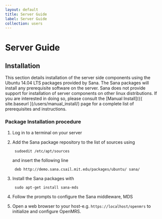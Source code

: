 ```yaml
---
layout: default
title: Server Guide
label: Server Guide
collection: users
---
```

# Server Guide

## Installation
This section details installation of the server side components using 
the Ubuntu 14.04 LTS packages provided by Sana. The Sana packages will 
install any prerequisite software on the server. Sana does not provide
support for installation of server components on other linux
distributions. If you are interested in doing so, please consult the 
[Manual Install]({{ site.baseurl }}/users/manual_install/) page for a 
complete list of prerequisites and instructions.

### Package Installation procedure

1. Log in to a terminal on your server
2. Add the Sana package repository to the list of sources using

        sudoedit /etc/apt/sources

    and insert the following line

        deb http://demo.sana.csail.mit.edu/packages/ubuntu/ sana/

3. Install the Sana packages with

        sudo apt-get install sana-mds

3. Follow the prompts to configure the Sana middleware, MDS
4. Open a web browser to your host-e.g. ```https://localhost/openmrs```
to initialize and configure OpenMRS.
 
